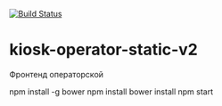 [![Build Status](https://travis-ci.org/BrandyMint/kiosk-operator-static-v2.svg?branch=master)](https://travis-ci.org/BrandyMint/kiosk-operator-static-v2)


# kiosk-operator-static-v2

Фронтенд операторской


   npm install -g bower
   npm install
   bower install
   npm start
